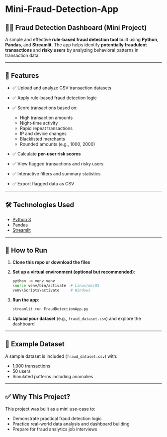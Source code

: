 # Mini-Fraud-Detection-App

## 🕵️‍♂️ Fraud Detection Dashboard (Mini Project)

A simple and effective **rule-based fraud detection tool** built using **Python**, **Pandas**, and **Streamlit**.
The app helps identify **potentially fraudulent transactions** and **risky users** by analyzing behavioral patterns in transaction data.

---

## 📌 Features

* ✅ Upload and analyze CSV transaction datasets
* ✅ Apply rule-based fraud detection logic
* ✅ Score transactions based on:

  * High transaction amounts
  * Night-time activity
  * Rapid repeat transactions
  * IP and device changes
  * Blacklisted merchants
  * Rounded amounts (e.g., 1000, 2000)
* ✅ Calculate **per-user risk scores**
* ✅ View flagged transactions and risky users
* ✅ Interactive filters and summary statistics
* ✅ Export flagged data as CSV

---

## 🛠 Technologies Used

* [Python 3](https://www.python.org/)
* [Pandas](https://pandas.pydata.org/)
* [Streamlit](https://streamlit.io/)

---

## 📂 How to Run

1. **Clone this repo or download the files**

2. **Set up a virtual environment (optional but recommended)**:

   ```bash
   python -m venv venv
   source venv/bin/activate  # Linux/macOS
   venv\Scripts\activate     # Windows
   ```


3. **Run the app**:

   ```bash
   streamlit run FraudDetectionApp.py
   ```

4. **Upload your dataset** (e.g., `fraud_dataset.csv`) and explore the dashboard

---

## 📁 Example Dataset

A sample dataset is included (`fraud_dataset.csv`) with:

* 1,000 transactions
* 50 users
* Simulated patterns including anomalies

---

## ✅ Why This Project?

This project was built as a mini use-case to:

* Demonstrate practical fraud detection logic
* Practice real-world data analysis and dashboard building
* Prepare for fraud analytics job interviews

